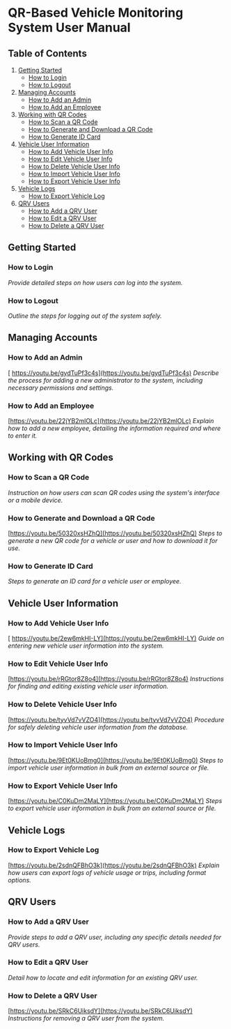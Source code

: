 # QR-Based Vehicle Monitoring System User Manual

## Table of Contents
1. [Getting Started](#getting-started)
    - [How to Login](#how-to-login)
    - [How to Logout](#how-to-logout)
2. [Managing Accounts](#managing-accounts)
    - [How to Add an Admin](#how-to-add-an-admin)
    - [How to Add an Employee](#how-to-add-an-employee)
3. [Working with QR Codes](#working-with-qr-codes)
    - [How to Scan a QR Code](#how-to-scan-a-qr-code)
    - [How to Generate and Download a QR Code](#how-to-generate-and-download-a-qr-code)
    - [How to Generate ID Card](#how-to-generate-id-card)
4. [Vehicle User Information](#vehicle-user-information)
    - [How to Add Vehicle User Info](#how-to-add-vehicle-user-info)
    - [How to Edit Vehicle User Info](#how-to-edit-vehicle-user-info)
    - [How to Delete Vehicle User Info](#how-to-delete-vehicle-user-info)
    - [How to Import Vehicle User Info](#how-to-import-vehicle-user-info)
    - [How to Export Vehicle User Info](#how-to-export-vehicle-user-info)
5. [Vehicle Logs](#vehicle-logs)
    - [How to Export Vehicle Log](#how-to-export-vehicle-log)
6. [QRV Users](#qrv-users)
    - [How to Add a QRV User](#how-to-add-a-qrv-user)
    - [How to Edit a QRV User](#how-to-edit-a-qrv-user)
    - [How to Delete a QRV User](#how-to-delete-a-qrv-user)

## Getting Started

### How to Login
_Provide detailed steps on how users can log into the system._

### How to Logout
_Outline the steps for logging out of the system safely._

## Managing Accounts

### How to Add an Admin
[ https://youtu.be/gydTuPf3c4s](https://youtu.be/gydTuPf3c4s)
_Describe the process for adding a new administrator to the system, including necessary permissions and settings._


### How to Add an Employee
[https://youtu.be/22jYB2mlOLc](https://youtu.be/22jYB2mlOLc)
_Explain how to add a new employee, detailing the information required and where to enter it._


## Working with QR Codes

### How to Scan a QR Code
_Instruction on how users can scan QR codes using the system's interface or a mobile device._
 

### How to Generate and Download a QR Code
[https://youtu.be/50320xsHZhQ](https://youtu.be/50320xsHZhQ)
_Steps to generate a new QR code for a vehicle or user and how to download it for use._


### How to Generate ID Card
_Steps to generate an ID card for a vehicle user or employee._

## Vehicle User Information

### How to Add Vehicle User Info
[ https://youtu.be/2ew6mkHI-LY](https://youtu.be/2ew6mkHI-LY)
_Guide on entering new vehicle user information into the system._


### How to Edit Vehicle User Info
[https://youtu.be/rRGtor8Z8o4](https://youtu.be/rRGtor8Z8o4) 
_Instructions for finding and editing existing vehicle user information._


### How to Delete Vehicle User Info
[https://youtu.be/tyvVd7vVZO4](https://youtu.be/tyvVd7vVZO4)
_Procedure for safely deleting vehicle user information from the database._

### How to Import Vehicle User Info
[https://youtu.be/9Et0KUoBmg0](https://youtu.be/9Et0KUoBmg0) 
_Steps to import vehicle user information in bulk from an external source or file._

### How to Export Vehicle User Info
[https://youtu.be/C0KuDm2MaLY](https://youtu.be/C0KuDm2MaLY) 
_Steps to export vehicle user information in bulk from an external source or file._


## Vehicle Logs

### How to Export Vehicle Log
[https://youtu.be/2sdnQFBhO3k](https://youtu.be/2sdnQFBhO3k)
_Explain how users can export logs of vehicle usage or trips, including format options._


## QRV Users

### How to Add a QRV User
_Provide steps to add a QRV user, including any specific details needed for QRV users._


### How to Edit a QRV User
_Detail how to locate and edit information for an existing QRV user._
 
 
### How to Delete a QRV User
[https://youtu.be/SRkC6UiksdY](https://youtu.be/SRkC6UiksdY)
_Instructions for removing a QRV user from the system._

